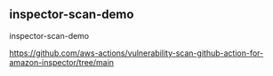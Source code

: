 ## inspector-scan-demo

inspector-scan-demo

https://github.com/aws-actions/vulnerability-scan-github-action-for-amazon-inspector/tree/main
